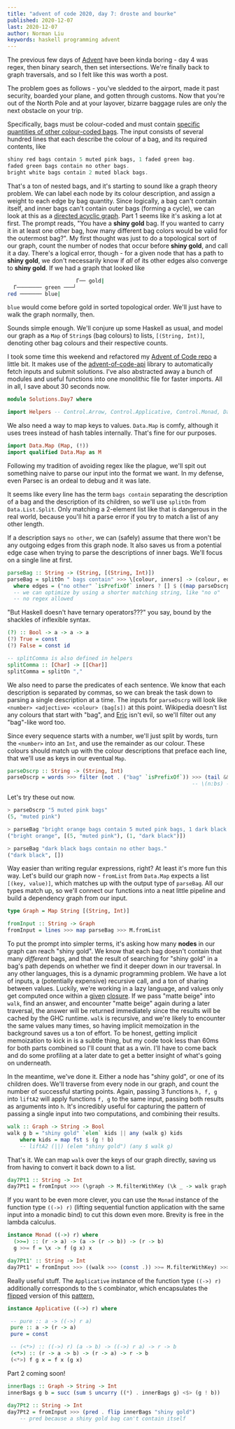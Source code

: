 ```yaml
---
title: "advent of code 2020, day 7: droste and bourke"
published: 2020-12-07
last: 2020-12-07
author: Norman Liu
keywords: haskell programming advent
---
```


The previous few days of [Advent](https://adventofcode.com) have been kinda boring - day 4 was regex, then binary search, then set intersections. We're finally back to graph traversals, and so I felt like this was worth a post.

The problem goes as follows - you've sledded to the airport, made it past security, boarded your plane, and gotten through customs. Now that you're out of the North Pole and at your layover, bizarre baggage rules are only the next obstacle on your trip.

Specifically, bags must be colour-coded and must contain [specific quantities of other colour-coded bags](https://adventofcode.com/2020/day/7). The input consists of several hundred lines that each describe the colour of a bag, and its required contents, like

```haskell
shiny red bags contain 5 muted pink bags, 1 faded green bag.
faded green bags contain no other bags.
bright white bags contain 2 muted black bags.
```

That's a ton of nested bags, and it's starting to sound like a graph theory problem. We can label each node by its colour description, and assign a weight to each edge by bag quantity. Since logically, a bag can't contain itself, and inner bags can't contain outer bags (forming a cycle), we can look at this as a [directed acyclic graph](https://nliu.net/posts/2020-10-30-tsort.html). Part 1 seems like it's asking a lot at first. The prompt reads, "You have a **shiny gold** bag. If you wanted to carry it in at least one other bag, how many different bag colors would be valid for the outermost bag?". My first thought was just to do a topological sort of our graph, count the number of nodes that occur before **shiny gold**, and call it a day. There's a logical error, though - for a given node that has a path to **shiny gold**, we don't necessarily know if *all* of its other edges also converge to **shiny gold**. If we had a graph that looked like 

```bash
                      Г── gold|
  Г──────── green ───┘
red ─────── blue|
```

`blue` would come before gold in sorted topological order. We'll just have to walk the graph normally, then.

Sounds simple enough. We'll conjure up some Haskell as usual, and model our graph as a `Map` of `String`s (bag colours) to lists, `[(String, Int)]`, denoting other bag colours and their respective counts.

I took some time this weekend and refactored my [Advent of Code repo](https://github.com/dreamsmasher/advent-of-code-2020) a little bit. It makes use of the [advent-of-code-api](https://hackage.haskell.org/package/advent-of-code-api) library to automatically fetch inputs and submit solutions. I've also abstracted away a bunch of modules and useful functions into one monolithic file for faster imports. All in all, I save about 30 seconds now.

```haskell
module Solutions.Day7 where

import Helpers -- Control.Arrow, Control.Applicative, Control.Monad, Data.Maybe, Data.List.Split, Data.List
```

We also need a way to map keys to values. `Data.Map` is comfy, although it uses trees instead of hash tables internally. That's fine for our purposes.
``` haskell
import Data.Map (Map, (!))
import qualified Data.Map as M

```
Following my tradition of avoiding regex like the plague, we'll spit out something naive to parse our input into the format we want. In my defense, even Parsec is an ordeal to debug and it was late.

It seems like every line has the term ` bags contain ` separating the description of a bag and the description of its children, so we'll use `splitOn` from `Data.List.Split`. Only matching a 2-element list like that is dangerous in the real world, because you'll hit a parse error if you try to match a list of any other length. 

If a description says `no other`, we can (safely) assume that there won't be any outgoing edges from this graph node. It also saves us from a potential edge case when trying to parse the descriptions of inner bags. We'll focus on a single line at first.

```haskell 
parseBag :: String -> (String, [(String, Int)])
parseBag = splitOn " bags contain" >>> \[colour, inners] -> (colour, edges)
  where edges = ("no other" `isPrefixOf` inners ? [] $ ((map parseDscrp . splitComma) inners)))
  -- we can optimize by using a shorter matching string, like "no o"
  -- no regex allowed
```

"But Haskell doesn't have ternary operators???" you say, bound by the shackles of inflexible syntax.

```haskell
(?) :: Bool -> a -> a -> a
(?) True = const
(?) False = const id

-- splitComma is also defined in helpers
splitComma :: [Char] -> [[Char]]
splitComma = splitOn ","
```

We also need to parse the predicates of each sentence. We know that each description is separated by commas, so we can break the task down to parsing a single description at a time. The inputs for `parseDscrp` will look like `<number> <adjective> <colour> (bag[s])` at this point. Wikipedia doesn't list any colours that start with "bag", and [Eric](https://adventofcode.com/2020/about) isn't evil, so we'll filter out any "bag"-like word too.

Since every sequence starts with a number, we'll just split by words, turn the `<number>` into an `Int`, and use the remainder as our colour. These colours should match up with the colour descriptions that preface each line, that we'll use as keys in our eventual `Map`.

```haskell
parseDscrp :: String -> (String, Int)
parseDscrp = words >>> filter (not . ("bag" `isPrefixOf`)) >>> (tail &&& head) >>> (unwords *** read) 
                                                           -- \(n:bs) -> (unwords bs, read n)) 
```
Let's try these out now.

``` haskell
> parseDscrp "5 muted pink bags" 
(5, "muted pink")

> parseBag "bright orange bags contain 5 muted pink bags, 1 dark black bag."
("bright orange", [(5, "muted pink"), (1, "dark black")])

> parseBag "dark black bags contain no other bags."
("dark black", [])
```

Way easier than writing regular expressions, right? At least it's more fun this way. Let's build our graph now - `fromList` from `Data.Map` expects a list `[(key, value)]`, which matches up with the output type of `parseBag`. All our types match up, so we'll connect our functions into a neat little pipeline and build a dependency graph from our input.

```haskell
type Graph = Map String [(String, Int)]

fromInput :: String -> Graph
fromInput = lines >>> map parseBag >>> M.fromList
```

To put the prompt into simpler terms, it's asking how many **nodes** in our graph can reach "shiny gold". We know that each bag doesn't contain that many *different* bags, and that the result of searching for "shiny gold" in a bag's path depends on whether we find it deeper down in our traversal. In any other languages, this is a dynamic programming problem. We have a lot of inputs, a (potentially expensive) recursive call, and a ton of sharing between values. Luckily, we're working in a lazy language, and values only get computed once within a [given](https://www.reddit.com/r/haskell/comments/3ehysu/memoization_in_haskell/) [closure](https://jelv.is/blog/Lazy-Dynamic-Programming/). If we pass "matte beige" into `walk`, find an answer, and encounter "matte beige" again during a later traversal, the answer will be returned immediately since the results will be cached by the GHC runtime. `walk` is recursive, and we're likely to encounter the same values many times, so having implicit memoization in the background saves us a ton of effort. To be honest, getting implicit memoization to kick in is a subtle thing, but my code took less than 60ms for both parts combined so I'll count that as a win. I'll have to come back and do some profiling at a later date to get a better insight of what's going on underneath.

In the meantime, we've done it. Either a node has "shiny gold", or one of its children does. We'll traverse from every node in our graph, and count the number of successful starting points. Again, passing 3 functions `h, f, g` into `liftA2` will apply functions `f, g` to the same input, passing both results as arguments into `h`. It's incredibly useful for capturing the pattern of passing a single input into two computations, and combining their results.

```haskell
walk :: Graph -> String -> Bool
walk g b = "shiny gold" `elem` kids || any (walk g) kids
    where kids = map fst $ (g ! b)
    -- liftA2 (||) (elem "shiny gold") (any $ walk g)
```

That's it. We can map `walk` over the keys of our graph directly, saving us from having to convert it back down to a list.

```haskell
day7Pt1 :: String -> Int
day7Pt1 = fromInput >>> (\graph -> M.filterWithKey (\k _ -> walk graph k) graph) >>> M.size
```

If you want to be even more clever, you can use the `Monad` instance of the function type `((->) r)` (lifting sequential function application with the same input into a monadic bind) to cut this down even more. Brevity is free in the lambda calculus.

```haskell
instance Monad ((->) r) where
  (>>=) :: (r -> a) -> (a -> (r -> b)) -> (r -> b)
  g >>= f = \x -> f (g x) x 

day7Pt1' :: String -> Int
day7Pt1' = fromInput >>> ((walk >>> (const .)) >>= M.filterWithKey) >>> M.size
```

Really useful stuff. The `Applicative` instance of the function type `((->) r)` additionally corresponds to the `S` combinator, which encapsulates the [flipped](http://www.staff.city.ac.uk/~ross/papers/Applicative.html) version of this [pattern,](https://kseo.github.io/posts/2016-12-24-reader-monad-and-ski-combinators.html)

 ```haskell
instance Applicative ((->) r) where

  -- pure :: a -> ((->) r a)
  pure :: a -> (r -> a)
  pure = const

  -- (<*>) :: ((->) r) (a -> b) -> ((->) r a) -> r -> b
  (<*>) :: (r -> a -> b) -> (r -> a) -> r -> b
  (<*>) f g x = f x (g x)
 ```

Part 2 coming soon! 

```haskell
innerBags :: Graph -> String -> Int
innerBags g b = succ (sum $ uncurry ((*) . innerBags g) <$> (g ! b))
               
day7Pt2 :: String -> Int
day7Pt2 = fromInput >>> (pred . flip innerBags "shiny gold")
    -- pred because a shiny gold bag can't contain itself
```
